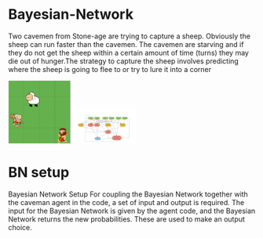 # Bayesian-Network

Two cavemen from Stone-age are trying to capture a sheep. Obviously the sheep can run faster than the cavemen. The cavemen are starving and if they do not get the sheep within a certain amount of time (turns) they may die out of hunger.The strategy to capture the sheep involves predicting where the sheep is going to flee to or try to lure it into a corner


<img src="problem.png" width="128"/>


<img src="BN Graph.png" width="128"/>


# BN setup
Bayesian Network Setup
For coupling the Bayesian Network together with the caveman agent in the code, a set of input
and output is required. The input for the Bayesian Network is given by the agent code, and the
Bayesian Network returns the new probabilities. These are used to make an output choice.
